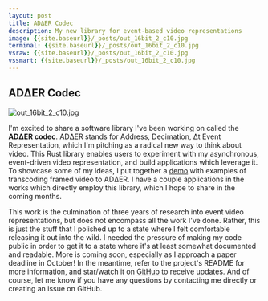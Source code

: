 ```yaml
---
layout: post
title: ADΔER Codec
description: My new library for event-based video representations
image: {{site.baseurl}}/_posts/out_16bit_2_c10.jpg
terminal: {{site.baseurl}}/_posts/out_16bit_2_c10.jpg
vsraw: {{site.baseurl}}/_posts/out_16bit_2_c10.jpg
vssmart: {{site.baseurl}}/_posts/out_16bit_2_c10.jpg
---
```

<!-- <meta name="image" property="og:image" content="{{ page.image }}"> -->
<!-- <img src="{{ page.image }}" class="center" width="128" height="128"> -->
## ADΔER Codec

![out_16bit_2_c10.jpg]({{site.baseurl}}/_posts/out_16bit_2_c10.jpg)

I'm excited to share a software library I've been working on called the **ADΔER codec**. ADΔER stands for Address, Decimation, Δt Event Representation, which I'm pitching as a radical new way to think about video. This Rust library enables users to experiment with my asynchronous, event-driven video representation, and build applications which leverage it. To showcase some of my ideas, I put together a [demo](https://yt-embed.herokuapp.com/embed?v=yfzwn5PrMpw) with examples of transcoding framed video to ADΔER. I have a couple applications in the works which directly employ this library, which I hope to share in the coming months. 

This work is the culmination of three years of research into event video representations, but does not encompass all the work I've done. Rather, this is just the stuff that I polished up to a state where I felt comfortable releasing it out into the wild. I needed the pressure of making my code public in order to get it to a state where it's at least somewhat documented and readable. More is coming soon, especially as I approach a paper deadline in October! In the meantime, refer to the project's README for more information, and star/watch it on [GitHub](https://github.com/ac-freeman/adder-codec-rs) to receive updates. And of course, let me know if you have any questions by contacting me directly or creating an issue on GitHub.
